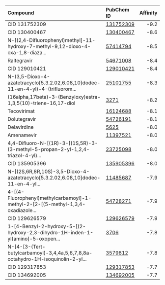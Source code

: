 |Compound                                                                         |PubChem ID                                                       | Affinity|
|:--------------------------------------------------------------------------------|:----------------------------------------------------------------|--------:|
|CID 131752309                                                                    |[131752309](https://pubchem.ncbi.nlm.nih.gov/compound/131752309) |     -9.2|
|CID 130400467                                                                    |[130400467](https://pubchem.ncbi.nlm.nih.gov/compound/130400467) |     -8.6|
|N-[(2,4-Difluorophenyl)methyl]-11-hydroxy-7-methyl-9,12-dioxo-4-oxa-1,8-diaza... |[57414794](https://pubchem.ncbi.nlm.nih.gov/compound/57414794)   |     -8.5|
|Raltegravir                                                                      |[54671008](https://pubchem.ncbi.nlm.nih.gov/compound/54671008)   |     -8.4|
|CID 129010421                                                                    |[129010421](https://pubchem.ncbi.nlm.nih.gov/compound/129010421) |     -8.4|
|N-(3,5-Dioxo-4-azatetracyclo[5.3.2.02,6.08,10]dodec-11-en-4-yl)-4-(trifluorom... |[25101755](https://pubchem.ncbi.nlm.nih.gov/compound/25101755)   |     -8.3|
|(16alpha,17beta)-3-(Benzyloxy)estra-1,3,5(10)-triene-16,17-diol                  |[3271](https://pubchem.ncbi.nlm.nih.gov/compound/3271)           |     -8.2|
|Tecovirimat                                                                      |[16124688](https://pubchem.ncbi.nlm.nih.gov/compound/16124688)   |     -8.1|
|Dolutegravir                                                                     |[54726191](https://pubchem.ncbi.nlm.nih.gov/compound/54726191)   |     -8.1|
|Delavirdine                                                                      |[5625](https://pubchem.ncbi.nlm.nih.gov/compound/5625)           |     -8.0|
|Amenamevir                                                                       |[11397521](https://pubchem.ncbi.nlm.nih.gov/compound/11397521)   |     -8.0|
|4,4-Difluoro-N-[(1R)-3-[(1S,5R)-3-(3-methyl-5-propan-2-yl-1,2,4-triazol-4-yl)... |[23725098](https://pubchem.ncbi.nlm.nih.gov/compound/23725098)   |     -8.0|
|CID 135905396                                                                    |[135905396](https://pubchem.ncbi.nlm.nih.gov/compound/135905396) |     -8.0|
|N-[(2S,6R,8R,10S)-3,5-Dioxo-4-azatetracyclo[5.3.2.02,6.08,10]dodec-11-en-4-yl... |[11485687](https://pubchem.ncbi.nlm.nih.gov/compound/11485687)   |     -7.9|
|4-[(4-Fluorophenyl)methylcarbamoyl]-1-methyl-2-[2-[(5-methyl-1,3,4-oxadiazole... |[54728271](https://pubchem.ncbi.nlm.nih.gov/compound/54728271)   |     -7.9|
|CID 129626579                                                                    |[129626579](https://pubchem.ncbi.nlm.nih.gov/compound/129626579) |     -7.9|
|1-[4-Benzyl-2-hydroxy-5-[(2-hydroxy-2,3-dihydro-1H-inden-1-yl)amino]-5-oxopen... |[3706](https://pubchem.ncbi.nlm.nih.gov/compound/3706)           |     -7.8|
|N-[4-[3-(Tert-butylcarbamoyl)-3,4,4a,5,6,7,8,8a-octahydro-1H-isoquinolin-2-yl... |[3579812](https://pubchem.ncbi.nlm.nih.gov/compound/3579812)     |     -7.8|
|CID 129317853                                                                    |[129317853](https://pubchem.ncbi.nlm.nih.gov/compound/129317853) |     -7.7|
|CID 134692005                                                                    |[134692005](https://pubchem.ncbi.nlm.nih.gov/compound/134692005) |     -7.7|
